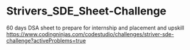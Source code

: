 # Strivers_SDE_Sheet-Challenge
60 days DSA sheet to prepare for internship and placement and upskill
https://www.codingninjas.com/codestudio/challenges/striver-sde-challenge?activeProblems=true
